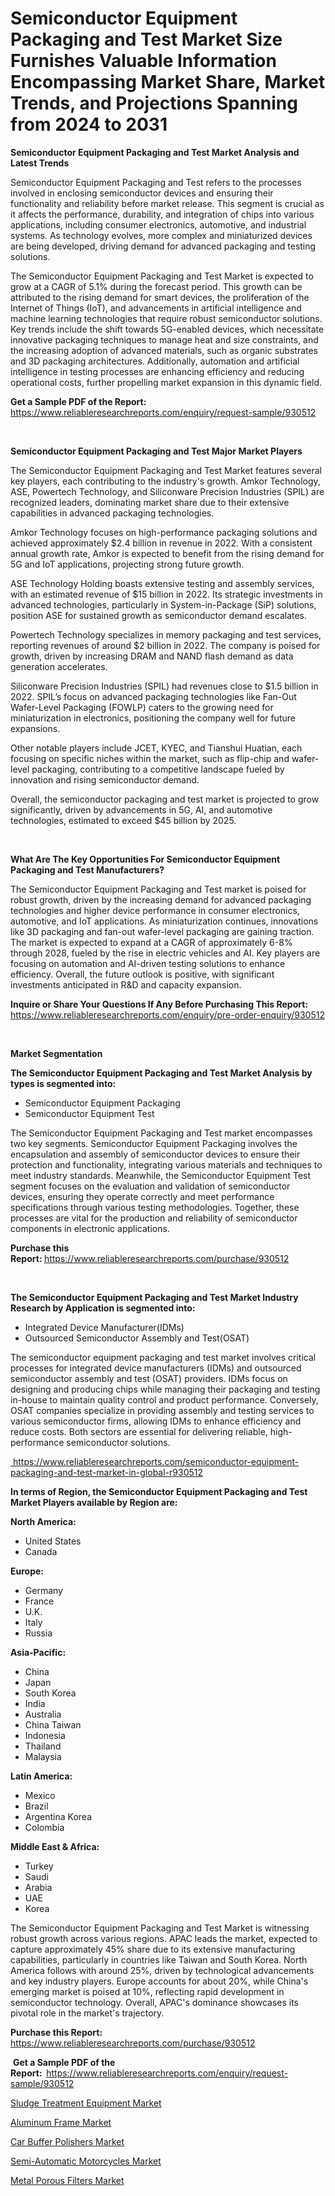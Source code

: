<p><h1>Semiconductor Equipment Packaging and Test Market Size Furnishes Valuable Information Encompassing Market Share, Market Trends, and Projections Spanning from 2024 to 2031</h1></p><p><strong>Semiconductor Equipment Packaging and Test Market Analysis and Latest Trends</strong></p>
<p><p>Semiconductor Equipment Packaging and Test refers to the processes involved in enclosing semiconductor devices and ensuring their functionality and reliability before market release. This segment is crucial as it affects the performance, durability, and integration of chips into various applications, including consumer electronics, automotive, and industrial systems. As technology evolves, more complex and miniaturized devices are being developed, driving demand for advanced packaging and testing solutions.</p><p>The Semiconductor Equipment Packaging and Test Market is expected to grow at a CAGR of 5.1% during the forecast period. This growth can be attributed to the rising demand for smart devices, the proliferation of the Internet of Things (IoT), and advancements in artificial intelligence and machine learning technologies that require robust semiconductor solutions. Key trends include the shift towards 5G-enabled devices, which necessitate innovative packaging techniques to manage heat and size constraints, and the increasing adoption of advanced materials, such as organic substrates and 3D packaging architectures. Additionally, automation and artificial intelligence in testing processes are enhancing efficiency and reducing operational costs, further propelling market expansion in this dynamic field.</p></p>
<p><strong>Get a Sample PDF of the Report:&nbsp;</strong> <a href="https://www.reliableresearchreports.com/enquiry/request-sample/930512">https://www.reliableresearchreports.com/enquiry/request-sample/930512</a></p>
<p>&nbsp;</p>
<p><strong>Semiconductor Equipment Packaging and Test Major Market Players</strong></p>
<p><p>The Semiconductor Equipment Packaging and Test Market features several key players, each contributing to the industry's growth. Amkor Technology, ASE, Powertech Technology, and Siliconware Precision Industries (SPIL) are recognized leaders, dominating market share due to their extensive capabilities in advanced packaging technologies.</p><p>Amkor Technology focuses on high-performance packaging solutions and achieved approximately $2.4 billion in revenue in 2022. With a consistent annual growth rate, Amkor is expected to benefit from the rising demand for 5G and IoT applications, projecting strong future growth.</p><p>ASE Technology Holding boasts extensive testing and assembly services, with an estimated revenue of $15 billion in 2022. Its strategic investments in advanced technologies, particularly in System-in-Package (SiP) solutions, position ASE for sustained growth as semiconductor demand escalates.</p><p>Powertech Technology specializes in memory packaging and test services, reporting revenues of around $2 billion in 2022. The company is poised for growth, driven by increasing DRAM and NAND flash demand as data generation accelerates.</p><p>Siliconware Precision Industries (SPIL) had revenues close to $1.5 billion in 2022. SPIL’s focus on advanced packaging technologies like Fan-Out Wafer-Level Packaging (FOWLP) caters to the growing need for miniaturization in electronics, positioning the company well for future expansions.</p><p>Other notable players include JCET, KYEC, and Tianshui Huatian, each focusing on specific niches within the market, such as flip-chip and wafer-level packaging, contributing to a competitive landscape fueled by innovation and rising semiconductor demand.</p><p>Overall, the semiconductor packaging and test market is projected to grow significantly, driven by advancements in 5G, AI, and automotive technologies, estimated to exceed $45 billion by 2025.</p></p>
<p>&nbsp;</p>
<p><strong>What Are The Key Opportunities For Semiconductor Equipment Packaging and Test Manufacturers?</strong></p>
<p><p>The Semiconductor Equipment Packaging and Test market is poised for robust growth, driven by the increasing demand for advanced packaging technologies and higher device performance in consumer electronics, automotive, and IoT applications. As miniaturization continues, innovations like 3D packaging and fan-out wafer-level packaging are gaining traction. The market is expected to expand at a CAGR of approximately 6-8% through 2028, fueled by the rise in electric vehicles and AI. Key players are focusing on automation and AI-driven testing solutions to enhance efficiency. Overall, the future outlook is positive, with significant investments anticipated in R&D and capacity expansion.</p></p>
<p><strong>Inquire or Share Your Questions If Any Before Purchasing This Report:</strong> <a href="https://www.reliableresearchreports.com/enquiry/pre-order-enquiry/930512">https://www.reliableresearchreports.com/enquiry/pre-order-enquiry/930512</a></p>
<p>&nbsp;</p>
<p><strong>Market Segmentation</strong></p>
<p><strong>The Semiconductor Equipment Packaging and Test Market Analysis by types is segmented into:</strong></p>
<p><ul><li>Semiconductor Equipment Packaging</li><li>Semiconductor Equipment Test</li></ul></p>
<p><p>The Semiconductor Equipment Packaging and Test market encompasses two key segments. Semiconductor Equipment Packaging involves the encapsulation and assembly of semiconductor devices to ensure their protection and functionality, integrating various materials and techniques to meet industry standards. Meanwhile, the Semiconductor Equipment Test segment focuses on the evaluation and validation of semiconductor devices, ensuring they operate correctly and meet performance specifications through various testing methodologies. Together, these processes are vital for the production and reliability of semiconductor components in electronic applications.</p></p>
<p><strong>Purchase this Report:&nbsp;</strong><a href="https://www.reliableresearchreports.com/purchase/930512">https://www.reliableresearchreports.com/purchase/930512</a></p>
<p>&nbsp;</p>
<p><strong>The Semiconductor Equipment Packaging and Test Market Industry Research by Application is segmented into:</strong></p>
<p><ul><li>Integrated Device Manufacturer(IDMs)</li><li>Outsourced Semiconductor Assembly and Test(OSAT)</li></ul></p>
<p><p>The semiconductor equipment packaging and test market involves critical processes for integrated device manufacturers (IDMs) and outsourced semiconductor assembly and test (OSAT) providers. IDMs focus on designing and producing chips while managing their packaging and testing in-house to maintain quality control and product performance. Conversely, OSAT companies specialize in providing assembly and testing services to various semiconductor firms, allowing IDMs to enhance efficiency and reduce costs. Both sectors are essential for delivering reliable, high-performance semiconductor solutions.</p></p>
<p><a href="https://www.reliableresearchreports.com/semiconductor-equipment-packaging-and-test-market-in-global-r930512">&nbsp;https://www.reliableresearchreports.com/semiconductor-equipment-packaging-and-test-market-in-global-r930512</a></p>
<p><strong>In terms of Region, the Semiconductor Equipment Packaging and Test Market Players available by Region are:</strong></p>
<p>
    <p> <strong> North America: </strong>
        <ul>
            <li>United States</li>
            <li>Canada</li>
        </ul>
        </p> 
    <p> <strong> Europe: </strong>
        <ul>
            <li>Germany</li>
            <li>France</li>
            <li>U.K.</li>
            <li>Italy</li>
            <li>Russia</li>
        </ul>
        </p> 
    <p> <strong> Asia-Pacific: </strong>
        <ul>
            <li>China</li>
            <li>Japan</li>
            <li>South Korea</li>
            <li>India</li>
            <li>Australia</li>
            <li>China Taiwan</li>
            <li>Indonesia</li>
            <li>Thailand</li>
            <li>Malaysia</li>
        </ul>
        </p> 
    <p> <strong> Latin America: </strong>
        <ul>
            <li>Mexico</li>
            <li>Brazil</li>
            <li>Argentina Korea</li>
            <li>Colombia</li>
        </ul>
        </p> 
    <p> <strong> Middle East & Africa: </strong>
        <ul>
            <li>Turkey</li>
            <li>Saudi</li>
            <li>Arabia</li>
            <li>UAE</li>
            <li>Korea</li>
        </ul>
    </p>
    </p>
<p><p>The Semiconductor Equipment Packaging and Test Market is witnessing robust growth across various regions. APAC leads the market, expected to capture approximately 45% share due to its extensive manufacturing capabilities, particularly in countries like Taiwan and South Korea. North America follows with around 25%, driven by technological advancements and key industry players. Europe accounts for about 20%, while China's emerging market is poised at 10%, reflecting rapid development in semiconductor technology. Overall, APAC's dominance showcases its pivotal role in the market's trajectory.</p></p>
<p><strong>Purchase this Report: </strong><a href="https://www.reliableresearchreports.com/purchase/930512">https://www.reliableresearchreports.com/purchase/930512</a></p>
<p>&nbsp;<strong>Get a Sample PDF of the Report:&nbsp;&nbsp;</strong><a href="https://www.reliableresearchreports.com/enquiry/request-sample/930512">https://www.reliableresearchreports.com/enquiry/request-sample/930512</a></p>
<p><strong></strong></p>
<p><p><a href="https://medium.com/@sdonald04328/this-report-aims-to-deliver-an-in-depth-analysis-of-the-global-sludge-treatment-equipment-market-23b5eb99e36f">Sludge Treatment Equipment Market</a></p><p><a href="https://issuu.com/reportprime-2/docs/aluminum-frame-market-size-2030.ppt_3d95decb2b3724">Aluminum Frame Market</a></p><p><a href="https://medium.com/@hassen.nww/the-global-car-buffer-polishers-market-is-expected-to-witness-a-compound-annual-growth-rate-0bb71f81d4c0">Car Buffer Polishers Market</a></p><p><a href="https://github.com/AfsanaMia652/Market-Research-Report-List-1/blob/main/semi-automatic-motorcycles-market.md">Semi-Automatic Motorcycles Market</a></p><p><a href="https://issuu.com/reportprime-2/docs/metal-porous-filters-market-size-20_0451a9b12a27e6">Metal Porous Filters Market</a></p></p>